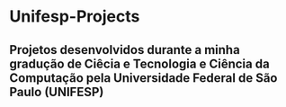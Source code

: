 # Unifesp-Projects

## Projetos desenvolvidos durante a minha gradução de Ciêcia e Tecnologia e Ciência da Computação pela Universidade Federal de São Paulo (UNIFESP)
